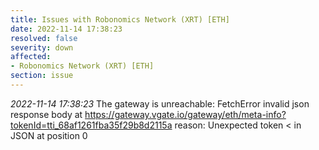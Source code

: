 ```yaml
---
title: Issues with Robonomics Network (XRT) [ETH]
date: 2022-11-14 17:38:23
resolved: false
severity: down
affected:
- Robonomics Network (XRT) [ETH]
section: issue
---
```


*2022-11-14 17:38:23* The gateway is unreachable: FetchError invalid json response body at https://gateway.vgate.io/gateway/eth/meta-info?tokenId=tti_68af1261fba35f29b8d2115a reason: Unexpected token < in JSON at position 0